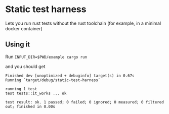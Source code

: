 # Static test harness

Lets you run rust tests without the rust toolchain (for example, in a minimal docker container)

## Using it 

Run `INPUT_DIR=$PWD/example cargo run`

and you should get

```
Finished dev [unoptimized + debuginfo] target(s) in 0.67s
Running `target/debug/static-test-harness`

running 1 test
test tests::it_works ... ok

test result: ok. 1 passed; 0 failed; 0 ignored; 0 measured; 0 filtered out; finished in 0.00s

```
